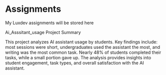 # Assignments
My Luxdev assignments will be stored here

Ai_Asssitant_usage Project Summary

This project analyzes AI assistant usage by students. Key findings include: most sessions were short, undergraduates used the assistant the most, and writing was the most common task. Nearly 48% of students completed their tasks, while a small portion gave up. The analysis provides insights into student engagement, task types, and overall satisfaction with the AI assistant.